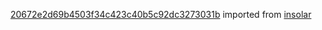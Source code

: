 [20672e2d69b4503f34c423c40b5c92dc3273031b](https://github.com/insolar/insolar/commit/20672e2d69b4503f34c423c40b5c92dc3273031b) imported from [insolar](https://github.com/insolar/insolar)
